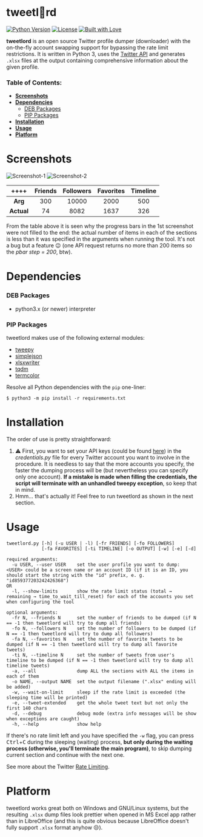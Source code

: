 tweetl:crown:rd
==========
[![Python Version](https://img.shields.io/badge/python-3.x-blue.svg)](https://www.python.org/downloads)
[![License](https://img.shields.io/badge/license-GPLv3-blue.svg)](https://raw.githubusercontent.com/snovvcrash/tweetlord/master/LICENSE)
[![Built with Love](https://img.shields.io/badge/built%20with-%F0%9F%92%97%F0%9F%92%97%F0%9F%92%97-lightgrey.svg)](https://emojipedia.org/growing-heart)

**tweetlord** is an open source Twitter profile dumper (downloader) with the on-the-fly account swapping support for bypassing the rate limit restrictions. It is written in Python 3, uses the [Twitter API](https://developer.twitter.com/en/docs/accounts-and-users/follow-search-get-users/api-reference "API Reference — Twitter Developers") and generates `.xlsx` files at the output containing comprehensive information about the given profile.

### Table of Contents:
  * [**Screenshots**](#screenshots)
  * [**Dependencies**](#dependencies)
    * [DEB Packages](#deb-packages)
    * [PIP Packages](#pip-packages)
  * [**Installation**](#installation)
  * [**Usage**](#usage)
  * [**Platform**](#platform)

Screenshots
==========
![Screenshot-1](https://user-images.githubusercontent.com/23141800/43296815-5291c4ee-9156-11e8-9ce4-8c30a01b801d.png "Dumping the HTB profile")
![Screenshot-2](https://user-images.githubusercontent.com/23141800/43296820-5789703c-9156-11e8-9125-6eeac72aff22.png "Checking the account rate limit status")

|    ++++    | Friends | Followers | Favorites | Timeline |
|:----------:|:-------:|:---------:|:---------:|:--------:|
|   **Arg**  |   300   |   10000   |   2000    |    500   |
| **Actual** |    74   |    8082   |   1637    |    326   |

From the table above it is seen why the progress bars in the 1st screenshot were not filled to the end: the actual number of items in each of the sections is less than it was specified in the arguments when running the tool. It's not a bug but a feature :wink: (one API request returns no more than 200 items so the *pbar step = 200*, btw).

Dependencies
==========
### DEB Packages
  * python3.x (or newer) interpreter

### PIP Packages
tweetlord makes use of the following external modules:
  * [tweepy](https://github.com/tweepy/tweepy "tweepy/tweepy: Twitter for Python!")
  * [simplejson](https://github.com/simplejson/simplejson "simplejson/simplejson: simplejson is a simple, fast, extensible JSON encoder/decoder for Python")
  * [xlsxwriter](https://github.com/jmcnamara/XlsxWriter "jmcnamara/XlsxWriter: A Python module for creating Excel XLSX files.")
  * [tqdm](https://github.com/tqdm/tqdm "tqdm/tqdm: A fast, extensible progress bar for Python and CLI")
  * [termcolor](https://pypi.org/project/termcolor "termcolor · PyPI")

Resolve all Python dependencies with the `pip` one-liner:
```
$ python3 -m pip install -r requirements.txt
```

Installation
==========
The order of use is pretty straightforward:
  1. :warning: First, you want to set your API keys (could be found [here](https://developer.twitter.com/en/apps)) in the *credentials.py* file for every Twitter account you want to involve in the procedure. It is needless to say that the more accounts you specify, the faster the dumping process will be (but nevertheless you can specify only one account). **If a mistake is made when filling the credentials, the script will terminate with an unhandled tweepy exception**, so keep that in mind.
  2. Hmm... that's actually it! Feel free to run tweetlord as shown in the next section.

Usage
==========
```
tweetlord.py [-h] (-u USER | -l) [-fr FRIENDS] [-fo FOLLOWERS]
             [-fa FAVORITES] [-ti TIMELINE] [-o OUTPUT] [-w] [-e] [-d]

required arguments:
  -u USER, --user USER    set the user profile you want to dump: <USER> could be a screen name or an account ID (if it is an ID, you should start the string with the "id" prefix, e. g. "id859377203242426368")
OR
  -l, --show-limits       show the rate limit status (total → remaining → time_to_wait_till_reset) for each of the accounts you set when configuring the tool

optional arguments:
  -fr N, --friends N      set the number of friends to be dumped (if N == -1 then tweetlord will try to dump all friends)
  -fo N, --followers N    set the number of followers to be dumped (if N == -1 then tweetlord will try to dump all followers)
  -fa N, --favorites N    set the number of favorite tweets to be dumped (if N == -1 then tweetlord will try to dump all favorite tweets)
  -ti N, --timeline N     set the number of tweets from user's timeline to be dumped (if N == -1 then tweetlord will try to dump all timeline tweets)
  -a, --all               dump ALL the sections with ALL the items in each of them
  -o NAME, --output NAME  set the output filename (".xlsx" ending will be added)
  -w, --wait-on-limit     sleep if the rate limit is exceeded (the sleeping time will be printed)
  -e, --tweet-extended    get the whole tweet text but not only the first 140 chars
  -d, --debug             debug mode (extra info messages will be show when exceptions are caught)
  -h, --help              show help
```

If there's no rate limit left and you have specified the `-w` flag, you can press <kbd>Ctrl</kbd>+<kbd>C</kbd> during the sleeping (waiting) process, **but only during the waiting process (otherwise, you'll terminate the main program)**, to skip dumping current section and continue with the next one.

See more about the Twitter [Rate Limiting](https://developer.twitter.com/en/docs/basics/rate-limiting.html "Rate Limiting — Twitter Developers").

Platform
==========
tweetlord works great both on Windows and GNU/Linux systems, but the resulting `.xlsx` dump files look prettier when opened in MS Excel app rather than in LibreOffice (and this is quite obvious because LibreOffice doesn't fully support `.xlsx` format anyhow :unamused:).
